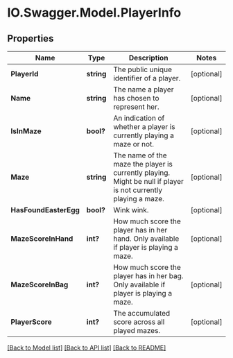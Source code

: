 # IO.Swagger.Model.PlayerInfo
## Properties

Name | Type | Description | Notes
------------ | ------------- | ------------- | -------------
**PlayerId** | **string** | The public unique identifier of a player. | [optional] 
**Name** | **string** | The name a player has chosen to represent her. | [optional] 
**IsInMaze** | **bool?** | An indication of whether a player is currently playing a maze or not. | [optional] 
**Maze** | **string** | The name of the maze the player is currently playing. Might be null if player  is not currently playing a maze. | [optional] 
**HasFoundEasterEgg** | **bool?** | Wink wink. | [optional] 
**MazeScoreInHand** | **int?** | How much score the player has in her hand. Only available if player is playing a maze. | [optional] 
**MazeScoreInBag** | **int?** | How much score the player has in her bag. Only available if player is playing a maze. | [optional] 
**PlayerScore** | **int?** | The accumulated score across all played mazes. | [optional] 

[[Back to Model list]](../README.md#documentation-for-models) [[Back to API list]](../README.md#documentation-for-api-endpoints) [[Back to README]](../README.md)

